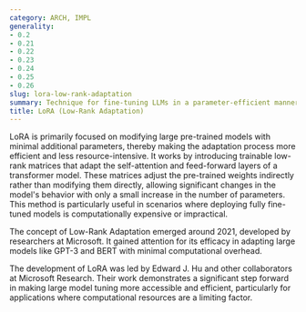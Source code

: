 ```yaml
---
category: ARCH, IMPL
generality:
- 0.2
- 0.21
- 0.22
- 0.23
- 0.24
- 0.25
- 0.26
slug: lora-low-rank-adaptation
summary: Technique for fine-tuning LLMs in a parameter-efficient manner.
title: LoRA (Low-Rank Adaptation)
---
```


LoRA is primarily focused on modifying large pre-trained models with minimal additional parameters, thereby making the adaptation process more efficient and less resource-intensive. It works by introducing trainable low-rank matrices that adapt the self-attention and feed-forward layers of a transformer model. These matrices adjust the pre-trained weights indirectly rather than modifying them directly, allowing significant changes in the model's behavior with only a small increase in the number of parameters. This method is particularly useful in scenarios where deploying fully fine-tuned models is computationally expensive or impractical.

The concept of Low-Rank Adaptation emerged around 2021, developed by researchers at Microsoft. It gained attention for its efficacy in adapting large models like GPT-3 and BERT with minimal computational overhead.

The development of LoRA was led by Edward J. Hu and other collaborators at Microsoft Research. Their work demonstrates a significant step forward in making large model tuning more accessible and efficient, particularly for applications where computational resources are a limiting factor.
